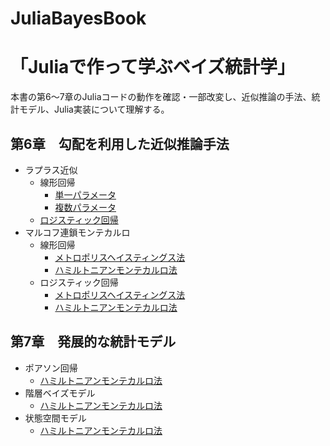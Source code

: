 # JuliaBayesBook

# 「Juliaで作って学ぶベイズ統計学」
本書の第6〜7章のJuliaコードの動作を確認・一部改変し、近似推論の手法、統計モデル、Julia実装について理解する。

## 第6章　勾配を利用した近似推論手法
- ラプラス近似
  - 線形回帰
    - [単一パラメータ](https://github.com/akiabe/JuliaBayesBook/blob/main/src/lr_param_LA.ipynb)
    - [複数パラメータ](https://github.com/akiabe/JuliaBayesBook/blob/main/src/lr_params_LA.ipynb)
  - [ロジスティック回帰](https://github.com/akiabe/JuliaBayesBook/blob/main/src/logistics-regression_laplace.ipynb)
　
- マルコフ連鎖モンテカルロ
  - 線形回帰
    - [メトロポリスヘイスティングス法](https://github.com/akiabe/JuliaBayesBook/blob/main/src/linear-regression_GMH.ipynb)
    - [ハミルトニアンモンテカルロ法](https://github.com/akiabe/JuliaBayesBook/blob/main/src/linear-regression_HMC.ipynb)
  - ロジスティック回帰
    - [メトロポリスヘイスティングス法](https://github.com/akiabe/JuliaBayesBook/blob/main/src/logistic-regression_GMH.ipynb)
    - [ハミルトニアンモンテカルロ法](https://github.com/akiabe/JuliaBayesBook/blob/main/src/logistic-regression_HMC.ipynb)

## 第7章　発展的な統計モデル
- ポアソン回帰
  - [ハミルトニアンモンテカルロ法](https://github.com/akiabe/JuliaBayesBook/blob/main/src/poisson-regression_HMC.ipynb)
- 階層ベイズモデル
  - [ハミルトニアンモンテカルロ法](https://github.com/akiabe/JuliaBayesBook/blob/main/src/hierarchical-bm_HMC.ipynb)
- 状態空間モデル
  - [ハミルトニアンモンテカルロ法](https://github.com/akiabe/JuliaBayesBook/blob/main/src/state-space-model_HMC.ipynb)
